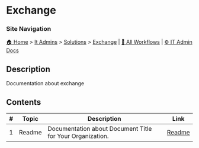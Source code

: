 <!-- description: Documentation about exchange -->

# Exchange

### Site Navigation
[🏠 Home](../../../README.md) > [It Admins](../../README.md) > [Solutions](../README.md) > [Exchange](README.md) | [📂 All Workflows](../../../users/users.md) | [⚙ IT Admin Docs](../../../it-admins/README.md)

## Description
Documentation about exchange

## Contents

| **#** | **Topic** | **Description** | **Link** |
|---|---|---|---|
| 1 | Readme | Documentation about Document Title for Your Organization. | [Readme](readme.md) |